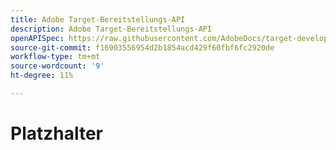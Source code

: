 ```yaml
---
title: Adobe Target-Bereitstellungs-API
description: Adobe Target-Bereitstellungs-API
openAPISpec: https://raw.githubusercontent.com/AdobeDocs/target-developers/main/src/delivery-api.json
source-git-commit: f16903556954d2b1854acd429f60fbf6fc2920de
workflow-type: tm+mt
source-wordcount: '9'
ht-degree: 11%

---
```



# Platzhalter

<!--

[//]: # (https://developers.adobetarget.com/2f4a900c-143b-48cd-bfab-14a866f1b460)

-->